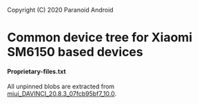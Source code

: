 Copyright (C) 2020 Paranoid Android

Common device tree for Xiaomi SM6150 based devices
==============

#### Proprietary-files.txt
All unpinned blobs are extracted from [miui_DAVINCI_20.8.3_07fcb95bf7_10.0](https://bigota.d.miui.com/20.8.3/miui_DAVINCI_20.8.3_07fcb95bf7_10.0.zip).
